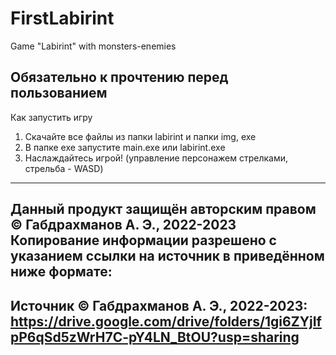 # FirstLabirint
Game "Labirint" with monsters-enemies

Обязательно к прочтению перед пользованием
---------
Как запустить игру
1) Скачайте все файлы из папки labirint и папки img, exe
2) В папке exe запустите main.exe или labirint.exe
3) Наслаждайтесь игрой! (управление персонажем стрелками, стрельба - WASD)
---------
Данный продукт защищён авторским правом
© Габдрахманов А. Э., 2022-2023
Копирование информации разрешено с указанием ссылки на источник в приведённом ниже формате:
---------
Источник © Габдрахманов А. Э., 2022-2023: https://drive.google.com/drive/folders/1gi6ZYjIfpP6qSd5zWrH7C-pY4LN_BtOU?usp=sharing
---------
